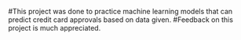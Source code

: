 #This project was done to practice machine learning models that can predict credit card approvals based on data given. 
#Feedback on this project is much appreciated.
